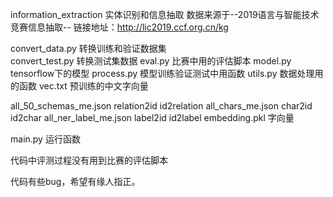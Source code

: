 information_extraction
实体识别和信息抽取 数据来源于--2019语言与智能技术竞赛信息抽取-- 链接地址：http://lic2019.ccf.org.cn/kg

convert_data.py  转换训练和验证数据集  
convert_test.py  转换测试集数据
eval.py   比赛中用的评估脚本
model.py   tensorflow下的模型
process.py  模型训练验证测试中用函数
utils.py    数据处理用的函数
vec.txt     预训练的中文字向量

all_50_schemas_me.json    relation2id id2relation
all_chars_me.json         char2id id2char
all_ner_label_me.json      label2id id2label
embedding.pkl            字向量
  

main.py   运行函数


代码中评测过程没有用到比赛的评估脚本

代码有些bug，希望有缘人指正。
